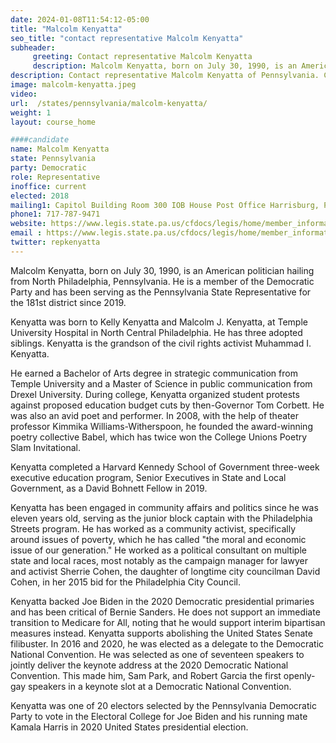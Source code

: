 ```yaml
---
date: 2024-01-08T11:54:12-05:00
title: "Malcolm Kenyatta"
seo_title: "contact representative Malcolm Kenyatta"
subheader:
     greeting: Contact representative Malcolm Kenyatta
     description: Malcolm Kenyatta, born on July 30, 1990, is an American politician hailing from North Philadelphia, Pennsylvania. He is a member of the Democratic Party and has been serving as the Pennsylvania State Representative for the 181st district since 2019.
description: Contact representative Malcolm Kenyatta of Pennsylvania. Contact information for Malcolm Kenyatta includes email address, phone number, and mailing address.
image: malcolm-kenyatta.jpeg
video:
url:  /states/pennsylvania/malcolm-kenyatta/
weight: 1
layout: course_home

####candidate
name: Malcolm Kenyatta
state: Pennsylvania
party: Democratic
role: Representative
inoffice: current
elected: 2018
mailing1: Capitol Building Room 300 IOB House Post Office Harrisburg, PA 17120
phone1: 717-787-9471
website: https://www.legis.state.pa.us/cfdocs/legis/home/member_information/House_bio.cfm?id=1860/
email : https://www.legis.state.pa.us/cfdocs/legis/home/member_information/House_bio.cfm?id=1860/
twitter: repkenyatta
---
```


Malcolm Kenyatta, born on July 30, 1990, is an American politician hailing from North Philadelphia, Pennsylvania. He is a member of the Democratic Party and has been serving as the Pennsylvania State Representative for the 181st district since 2019.

Kenyatta was born to Kelly Kenyatta and Malcolm J. Kenyatta, at Temple University Hospital in North Central Philadelphia. He has three adopted siblings. Kenyatta is the grandson of the civil rights activist Muhammad I. Kenyatta.

He earned a Bachelor of Arts degree in strategic communication from Temple University and a Master of Science in public communication from Drexel University. During college, Kenyatta organized student protests against proposed education budget cuts by then-Governor Tom Corbett. He was also an avid poet and performer. In 2008, with the help of theater professor Kimmika Williams-Witherspoon, he founded the award-winning poetry collective Babel, which has twice won the College Unions Poetry Slam Invitational.

Kenyatta completed a Harvard Kennedy School of Government three-week executive education program, Senior Executives in State and Local Government, as a David Bohnett Fellow in 2019.

Kenyatta has been engaged in community affairs and politics since he was eleven years old, serving as the junior block captain with the Philadelphia Streets program. He has worked as a community activist, specifically around issues of poverty, which he has called "the moral and economic issue of our generation." He worked as a political consultant on multiple state and local races, most notably as the campaign manager for lawyer and activist Sherrie Cohen, the daughter of longtime city councilman David Cohen, in her 2015 bid for the Philadelphia City Council.

Kenyatta backed Joe Biden in the 2020 Democratic presidential primaries and has been critical of Bernie Sanders. He does not support an immediate transition to Medicare for All, noting that he would support interim bipartisan measures instead. Kenyatta supports abolishing the United States Senate filibuster. In 2016 and 2020, he was elected as a delegate to the Democratic National Convention. He was selected as one of seventeen speakers to jointly deliver the keynote address at the 2020 Democratic National Convention. This made him, Sam Park, and Robert Garcia the first openly-gay speakers in a keynote slot at a Democratic National Convention.

Kenyatta was one of 20 electors selected by the Pennsylvania Democratic Party to vote in the Electoral College for Joe Biden and his running mate Kamala Harris in 2020 United States presidential election.
